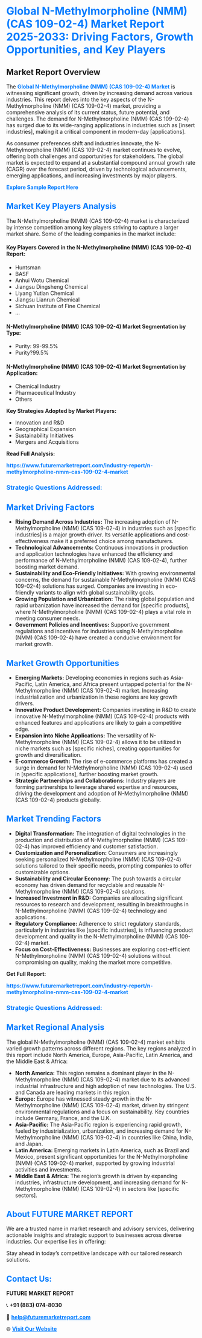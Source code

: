 <h1 style="color: #007BFF;">Global N-Methylmorpholine (NMM) (CAS 109-02-4) Market Report 2025-2033: Driving Factors, Growth Opportunities, and Key Players</h1>

<section id="overview">
<h2>Market Report Overview</h2>
<p>The <a href="https://www.futuremarketreport.com/industry-report/n-methylmorpholine-nmm-cas-109-02-4-market" style="color: #007BFF; text-decoration: none;"><strong>Global N-Methylmorpholine (NMM) (CAS 109-02-4) Market</strong></a> is witnessing significant growth, driven by increasing demand across various industries. This report delves into the key aspects of the N-Methylmorpholine (NMM) (CAS 109-02-4) market, providing a comprehensive analysis of its current status, future potential, and challenges. The demand for N-Methylmorpholine (NMM) (CAS 109-02-4) has surged due to its wide-ranging applications in industries such as [insert industries], making it a critical component in modern-day [applications].</p>
<p>As consumer preferences shift and industries innovate, the N-Methylmorpholine (NMM) (CAS 109-02-4) market continues to evolve, offering both challenges and opportunities for stakeholders. The global market is expected to expand at a substantial compound annual growth rate (CAGR) over the forecast period, driven by technological advancements, emerging applications, and increasing investments by major players.</p>
</section>

<section id="overview">
<p><a href="https://www.futuremarketreport.com/request-sample/reportId=96695" style="color: #007BFF; text-decoration: none;"><strong>Explore Sample Report Here</strong></a></p>
</section>

<section id="key-players">
<h2 style="color: #007BFF;">Market Key Players Analysis</h2>
<p>The N-Methylmorpholine (NMM) (CAS 109-02-4) market is characterized by intense competition among key players striving to capture a larger market share. Some of the leading companies in the market include:</p>
<h4>Key Players Covered in the N-Methylmorpholine (NMM) (CAS 109-02-4) Report:</h4>
<ul><li>Huntsman</li><li>BASF</li><li>Anhui Wotu Chemical</li><li>Jiangsu Dingsheng Chemical</li><li>Liyang Yutian Chemical</li><li>Jiangsu Lianrun Chemical</li><li>Sichuan Institute of Fine Chemical</li><li>...</li></ul>
<h4>N-Methylmorpholine (NMM) (CAS 109-02-4) Market Segmentation by Type:</h4>
<ul><li>Purity: 99-99.5%</li><li>Purity?99.5%</li></ul>

<h4>N-Methylmorpholine (NMM) (CAS 109-02-4) Market Segmentation by Application:</h4>
<ul><li>Chemical Industry</li><li>Pharmaceutical Industry</li><li>Others</li></ul>
<p><strong>Key Strategies Adopted by Market Players:</strong></p>
<ul>
<li>Innovation and R&D</li>
<li>Geographical Expansion</li>
<li>Sustainability Initiatives</li>
<li>Mergers and Acquisitions</li>
</ul>
</section>

<section>
<p><strong>Read Full Analysis: </strong></p><a href="https://www.futuremarketreport.com/industry-report/n-methylmorpholine-nmm-cas-109-02-4-market" style="color: #007BFF; text-decoration: none;"><strong>https://www.futuremarketreport.com/industry-report/n-methylmorpholine-nmm-cas-109-02-4-market</strong></a>
<h3 style="color: #007BFF;">Strategic Questions Addressed:</h3>
</section>

<section id="driving-factors">
<h2 style="color: #007BFF;">Market Driving Factors</h2>
<ul>
<li><strong>Rising Demand Across Industries:</strong> The increasing adoption of N-Methylmorpholine (NMM) (CAS 109-02-4) in industries such as [specific industries] is a major growth driver. Its versatile applications and cost-effectiveness make it a preferred choice among manufacturers.</li>
<li><strong>Technological Advancements:</strong> Continuous innovations in production and application technologies have enhanced the efficiency and performance of N-Methylmorpholine (NMM) (CAS 109-02-4), further boosting market demand.</li>
<li><strong>Sustainability and Eco-Friendly Initiatives:</strong> With growing environmental concerns, the demand for sustainable N-Methylmorpholine (NMM) (CAS 109-02-4) solutions has surged. Companies are investing in eco-friendly variants to align with global sustainability goals.</li>
<li><strong>Growing Population and Urbanization:</strong> The rising global population and rapid urbanization have increased the demand for [specific products], where N-Methylmorpholine (NMM) (CAS 109-02-4) plays a vital role in meeting consumer needs.</li>
<li><strong>Government Policies and Incentives:</strong> Supportive government regulations and incentives for industries using N-Methylmorpholine (NMM) (CAS 109-02-4) have created a conducive environment for market growth.</li>
</ul>
</section>

<section id="growth-opportunities">
<h2 style="color: #007BFF;">Market Growth Opportunities</h2>
<ul>
<li><strong>Emerging Markets:</strong> Developing economies in regions such as Asia-Pacific, Latin America, and Africa present untapped potential for the N-Methylmorpholine (NMM) (CAS 109-02-4) market. Increasing industrialization and urbanization in these regions are key growth drivers.</li>
<li><strong>Innovative Product Development:</strong> Companies investing in R&D to create innovative N-Methylmorpholine (NMM) (CAS 109-02-4) products with enhanced features and applications are likely to gain a competitive edge.</li>
<li><strong>Expansion into Niche Applications:</strong> The versatility of N-Methylmorpholine (NMM) (CAS 109-02-4) allows it to be utilized in niche markets such as [specific niches], creating opportunities for growth and diversification.</li>
<li><strong>E-commerce Growth:</strong> The rise of e-commerce platforms has created a surge in demand for N-Methylmorpholine (NMM) (CAS 109-02-4) used in [specific applications], further boosting market growth.</li>
<li><strong>Strategic Partnerships and Collaborations:</strong> Industry players are forming partnerships to leverage shared expertise and resources, driving the development and adoption of N-Methylmorpholine (NMM) (CAS 109-02-4) products globally.</li>
</ul>
</section>

<section id="trending-factors">
<h2 style="color: #007BFF;">Market Trending Factors</h2>
<ul>
<li><strong>Digital Transformation:</strong> The integration of digital technologies in the production and distribution of N-Methylmorpholine (NMM) (CAS 109-02-4) has improved efficiency and customer satisfaction.</li>
<li><strong>Customization and Personalization:</strong> Consumers are increasingly seeking personalized N-Methylmorpholine (NMM) (CAS 109-02-4) solutions tailored to their specific needs, prompting companies to offer customizable options.</li>
<li><strong>Sustainability and Circular Economy:</strong> The push towards a circular economy has driven demand for recyclable and reusable N-Methylmorpholine (NMM) (CAS 109-02-4) solutions.</li>
<li><strong>Increased Investment in R&D:</strong> Companies are allocating significant resources to research and development, resulting in breakthroughs in N-Methylmorpholine (NMM) (CAS 109-02-4) technology and applications.</li>
<li><strong>Regulatory Compliance:</strong> Adherence to strict regulatory standards, particularly in industries like [specific industries], is influencing product development and quality in the N-Methylmorpholine (NMM) (CAS 109-02-4) market.</li>
<li><strong>Focus on Cost-Effectiveness:</strong> Businesses are exploring cost-efficient N-Methylmorpholine (NMM) (CAS 109-02-4) solutions without compromising on quality, making the market more competitive.</li>
</ul>
</section>

<section>
<p><strong>Get Full Report: </strong></p><a href="https://www.futuremarketreport.com/industry-report/n-methylmorpholine-nmm-cas-109-02-4-market" style="color: #007BFF; text-decoration: none;"><strong>https://www.futuremarketreport.com/industry-report/n-methylmorpholine-nmm-cas-109-02-4-market</strong></a>
<h3 style="color: #007BFF;">Strategic Questions Addressed:</h3>
</section>


<section id="regional-analysis">
<h2 style="color: #007BFF;">Market Regional Analysis</h2>
<p>The global N-Methylmorpholine (NMM) (CAS 109-02-4) market exhibits varied growth patterns across different regions. The key regions analyzed in this report include North America, Europe, Asia-Pacific, Latin America, and the Middle East & Africa:</p>
<ul>
<li><strong>North America:</strong> This region remains a dominant player in the N-Methylmorpholine (NMM) (CAS 109-02-4) market due to its advanced industrial infrastructure and high adoption of new technologies. The U.S. and Canada are leading markets in this region.</li>
<li><strong>Europe:</strong> Europe has witnessed steady growth in the N-Methylmorpholine (NMM) (CAS 109-02-4) market, driven by stringent environmental regulations and a focus on sustainability. Key countries include Germany, France, and the U.K.</li>
<li><strong>Asia-Pacific:</strong> The Asia-Pacific region is experiencing rapid growth, fueled by industrialization, urbanization, and increasing demand for N-Methylmorpholine (NMM) (CAS 109-02-4) in countries like China, India, and Japan.</li>
<li><strong>Latin America:</strong> Emerging markets in Latin America, such as Brazil and Mexico, present significant opportunities for the N-Methylmorpholine (NMM) (CAS 109-02-4) market, supported by growing industrial activities and investments.</li>
<li><strong>Middle East & Africa:</strong> The region’s growth is driven by expanding industries, infrastructure development, and increasing demand for N-Methylmorpholine (NMM) (CAS 109-02-4) in sectors like [specific sectors].</li>
</ul>
</section>

<footer>
<h2 style="color: #007BFF;">About FUTURE MARKET REPORT</h2>
<p>We are a trusted name in market research and advisory services, delivering actionable insights and strategic support to businesses across diverse industries. Our expertise lies in offering:</p>

<p>Stay ahead in today’s competitive landscape with our tailored research solutions.</p>

<h2 style="color: #007BFF;">Contact Us:</h2>
<p><strong>FUTURE MARKET REPORT</strong></p>
<p>📞 <strong>+91 (883) 074-8030</strong></p>
<p>📧 <strong><a href="mailto:help@futuremarketreport.com" style="color: #007BFF;">help@futuremarketreport.com</a></strong></p>
<p>🌐 <strong><a href="https://www.futuremarketreport.com/" style="color: #007BFF;">Visit Our Website</a></strong></p>
</footer>